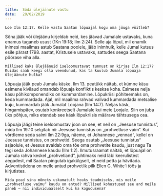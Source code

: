 ```yaml
---
title:  Sõda ülejäänute vastu
date:   20/02/2019
---
```


`Loe Ilm 12:17. Kelle vastu Saatan lõpuajal kogu oma jõuga võitleb?`

Sõna jääk või ülejäänu kirjeldab neid, kes jäävad Jumalale ustavaks, kuna enamus taganeb usust (1Kn 19:18; Ilm 2:24). Selle aja lõpul, mil enamik inimesi maailmas astub Saatana poolele, jääb inimhulk, kelle Jumal kutsus esile pärast 1798. aastat, Kristusele ustavaks, sattudes seega Saatana pöörase viha alla.

`Millised kaks ülejäänuid iseloomustavat tunnust on kirjas Ilm 12:17? Kuidas saab keegi olla veendunud, kas ta kuulub Jumala lõpuaja ülejäänute hulka?`

Lõpuaja jääk peab Jumala käske. Ilm 13. peatükk näitab, et kümne käsu esimene kivilaud omandab lõpuaja konfliktis keskse koha. Esimese nelja käsu põhikomponendiks on kummardamine. Lõpukriisi põhiteemaks on, keda kummardada. Ajal, mil maailma rahvad valivad kummardada metsalise kuju, kummardab jääk Jumalat Loojana (Ilm 14:7). Neljas käsk, hingamispäev, osutab konkreetselt Jumalale kui meie Loojale. Siin on juba üks põhjus, miks etendab see käsk lõpukriisis määrava tähtsusega osa.

Lõpuaja jäägi teine iseloomustav joon on see, et neil on „Jeesuse tunnistus“, mida Ilm 19:10 selgitab nii: Jeesuse tunnistus on „prohvetluse vaim“. Kui võrdleme seda salmi Ilm 22:9ga, näeme, et Johannese „vennad“, kellel on Jeesuse tunnistus, on prohvetid. Seega osutab „Jeesuse tunnistus“ asjaolule, et Jeesus avaldab oma tõe oma prohvetite kaudu, just nagu Ta tegi seda Johannese kaudu (Ilm 1:2). Ilmutusraamat näitab, et lõpuajal on Jumala rahva keskel „prohvetiand“, juhtimaks neid läbi keerulistest aegadest, mil Saatan pingutab igakülgselt, et neid petta ja hävitada. Adventistidena on meile antud prohvetlik pilk Ellen G. White’i töös ja kirjutistes.

`Mida pead sina mõneks uskumatult heaks teadmiseks, mis meile „prohvetluse vaimu“ kaudu on antud? Millised kohustused see and meile paneb – nii individuaalselt kui ka kogudusena?`
